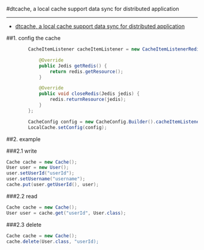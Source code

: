 #dtcache, a  local cache support data sync for distributed application


----------------

- [dtcache, a  local cache support data sync for distributed application](#dtcache-a-local-cache-support-data-sync-for-distributed-application)


##1. config the cache
```java
    	CacheItemListener cacheItemListener = new CacheItemListenerRedisImpl() {

			@Override
			public Jedis getRedis() {
				return redis.getResource();
			}

			@Override
			public void closeRedis(Jedis jedis) {
				redis.returnResource(jedis);
			}
		};

		CacheConfig config = new CacheConfig.Builder().cacheItemListener(cacheItemListener).build();
        LocalCache.setConfig(config);
```

##2. example

###2.1  write 

```java
Cache cache = new Cache();
User user = new User();
user.setUserId("userId");
user.setUsername("username");
cache.put(user.getUserId(), user);
```
###2.2 read

```java
Cache cache = new Cache();
User user = cache.get("userId", User.class);
```

###2.3 delete

```java
Cache cache = new Cache();
cache.delete(User.class, "userId);
```
